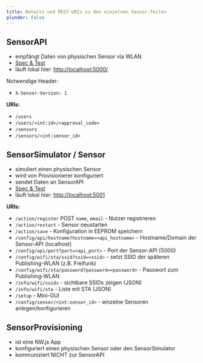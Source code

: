 ```yaml
---
title: Details und REST-URIs zu den einzelnen Sensor-Teilen
plunder: false
---
```


## SensorAPI

- empfängt Daten von physischen Sensor via WLAN
- [Spec & Test](https://github.com/CodeforChemnitz/SensorAPI/blob/master/doc/APIv1.md)
- läuft lokal hier: [http://localhost:5000/]()

Notwendige Header:

- `X-Sensor-Version: 1`

**URIs:**

- `/users`
- `/users/<int:id>/<approval_code>`
- `/sensors`
- `/sensors/<int:sensor_id>`

## SensorSimulator / Sensor

- simuliert einen physischen Sensor
- wird von Provisionierer konfiguriert
- sendet Daten an SensorAPI
- [Spec & Test](https://git.dinotools.org/poc/SensorNodeESP8266/about/)
- läuft lokal hier: [http://localhost:5001]()

**URIs:**

- `/action/register` POST `name`, `email` - Nutzer registrieren
- `/action/restart` - Sensor neustarten
- `/action/save` - Konfiguration in EEPROM speichern
- `/config/api/hostname?hostname=<api_hostname>` - Hostname/Domain der Sensor-API (localhost)
- `/config/api/port?port=<api_port>` - Port der Sensor-API (5000)
- `/config/wifi/sta/ssid?ssid=<ssid>` - setzt SSID der späteren Publishing-WLAN (z.B. Freifunk)
- `/config/wifi/sta/password?password=<password>` - Passwort zum Publishing-WLAN
- `/info/wifi/ssids` - sichtbare SSIDs zeigen (JSON)
- `/info/wifi/sta` - Liste mit STA (JSON)
- `/setup` - Mini-GUI
- `/config/sensor/<int:sensor_id>` - einzelne Sensoren anlegen/konfigurieren


## SensorProvisioning

- ist eine NW.js App
- konfiguriert einen physischen Sensor oder den SensorSimulator
- kommuniziert NICHT zur SensorAPI
